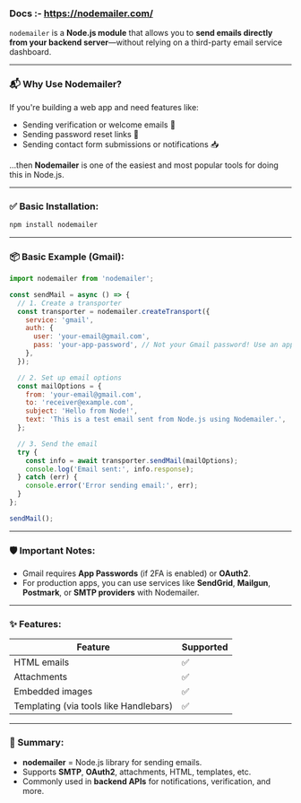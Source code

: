 ### Docs :- https://nodemailer.com/

`nodemailer` is a **Node.js module** that allows you to **send emails directly from your backend server**—without relying on a third-party email service dashboard.

---

### 📬 Why Use Nodemailer?

If you're building a web app and need features like:

* Sending verification or welcome emails 📩
* Sending password reset links 🔐
* Sending contact form submissions or notifications 📥

…then **Nodemailer** is one of the easiest and most popular tools for doing this in Node.js.

---

### ✅ Basic Installation:

```bash
npm install nodemailer
```

---

### 📦 Basic Example (Gmail):

```js
import nodemailer from 'nodemailer';

const sendMail = async () => {
  // 1. Create a transporter
  const transporter = nodemailer.createTransport({
    service: 'gmail',
    auth: {
      user: 'your-email@gmail.com',
      pass: 'your-app-password', // Not your Gmail password! Use an app password or OAuth
    },
  });

  // 2. Set up email options
  const mailOptions = {
    from: 'your-email@gmail.com',
    to: 'receiver@example.com',
    subject: 'Hello from Node!',
    text: 'This is a test email sent from Node.js using Nodemailer.',
  };

  // 3. Send the email
  try {
    const info = await transporter.sendMail(mailOptions);
    console.log('Email sent:', info.response);
  } catch (err) {
    console.error('Error sending email:', err);
  }
};

sendMail();
```

---

### 🛡️ Important Notes:

* Gmail requires **App Passwords** (if 2FA is enabled) or **OAuth2**.
* For production apps, you can use services like **SendGrid**, **Mailgun**, **Postmark**, or **SMTP providers** with Nodemailer.

---

### ✨ Features:

| Feature                                | Supported |
| -------------------------------------- | --------- |
| HTML emails                            | ✅         |
| Attachments                            | ✅         |
| Embedded images                        | ✅         |
| Templating (via tools like Handlebars) | ✅         |

---

### 📌 Summary:

* **nodemailer** = Node.js library for sending emails.
* Supports **SMTP**, **OAuth2**, attachments, HTML, templates, etc.
* Commonly used in **backend APIs** for notifications, verification, and more.

